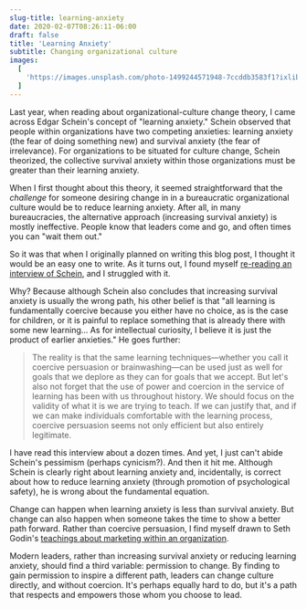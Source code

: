 ```yaml
---
slug-title: learning-anxiety
date: 2020-02-07T08:26:11-06:00
draft: false
title: 'Learning Anxiety'
subtitle: Changing organizational culture
images:
  [
    'https://images.unsplash.com/photo-1499244571948-7ccddb3583f1?ixlib=rb-1.2.1&ixid=eyJhcHBfaWQiOjEyMDd9&auto=format&fit=crop&w=900&q=60',
  ]
---
```


Last year, when reading about organizational-culture change theory, I came across Edgar Schein's concept of "learning anxiety." Schein observed that people within organizations have two competing anxieties: learning anxiety (the fear of doing something new) and survival anxiety (the fear of irrelevance). For organizations to be situated for culture change, Schein theorized, the collective survival anxiety within those organizations must be greater than their learning anxiety.

When I first thought about this theory, it seemed straightforward that the _challenge_ for someone desiring change in in a bureaucratic organizational culture would be to reduce learning anxiety. After all, in many bureaucracies, the alternative approach (increasing survival anxiety) is mostly ineffective. People know that leaders come and go, and often times you can "wait them out."

So it was that when I originally planned on writing this blog post, I thought it would be an easy one to write. As it turns out, I found myself [re-reading an interview of Schein](https://hbr.org/2002/03/the-anxiety-of-learning), and I struggled with it.

Why? Because although Schein also concludes that increasing survival anxiety is usually the wrong path, his other belief is that "all learning is fundamentally coercive because you either have no choice, as is the case for children, or it is painful to replace something that is already there with some new learning... As for intellectual curiosity, I believe it is just the product of earlier anxieties." He goes further:

> The reality is that the same learning techniques—whether you call it coercive persuasion or brainwashing—can be used just as well for goals that we deplore as they can for goals that we accept. But let's also not forget that the use of power and coercion in the service of learning has been with us throughout history. We should focus on the validity of what it is we are trying to teach. If we can justify that, and if we can make individuals comfortable with the learning process, coercive persuasion seems not only efficient but also entirely legitimate.

I have read this interview about a dozen times. And yet, I just can't abide Schein's pessimism (perhaps cynicism?). And then it hit me. Although Schein is clearly right about learning anxiety and, incidentally, is correct about how to reduce learning anxiety (through promotion of psychological safety), he is wrong about the fundamental equation.

Change can happen when learning anxiety is less than survival anxiety. But change can also happen when someone takes the time to show a better path forward. Rather than coercive persuasion, I find myself drawn to Seth Godin's [teachings about marketing within an organization](https://seths.blog/2015/06/marketing-to-the-organization/).

Modern leaders, rather than increasing survival anxiety or reducing learning anxiety, should find a third variable: permission to change. By finding to gain permission to inspire a different path, leaders can change culture directly, and without coercion. It's perhaps equally hard to do, but it's a path that respects and empowers those whom you choose to lead.
